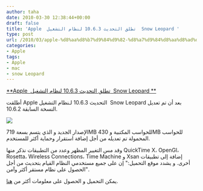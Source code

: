 ```yaml
---
author: taha
date: 2010-03-30 12:38:44+00:00
draft: false
title: 'Apple  تطلق التحديث 10.6.3 لنظام التشغيل  Snow Leopard '
type: post
url: /2010/03/apple-%d8%aa%d8%b7%d9%84%d9%82-%d8%a7%d9%84%d8%aa%d8%ad%d8%af%d9%8a%d8%ab-10-6-3-%d9%84%d9%86%d8%b8%d8%a7%d9%85-%d8%a7%d9%84%d8%aa%d8%b4%d8%ba%d9%8a%d9%84-snow-leopard/
categories:
- Apple
tags:
- Apple
- mac
- snow Leopard
---
```


[**Apple  تطلق التحديث 10.6.3 لنظام التشغيل  Snow Leopard **](http://www.it-scoop.com/2010/03/apple-%d8%aa%d8%b7%d9%84%d9%82-%d8%a7%d9%84%d8%aa%d8%ad%d8%af%d9%8a%d8%ab-10-6-3-%d9%84%d9%86%d8%b8%d8%a7%d9%85-%d8%a7%d9%84%d8%aa%d8%b4%d8%ba%d9%8a%d9%84-snow-leopard/)


أطلقت Apple التحديث 10.6.3 لـنظام التشغيل  Snow Leopard بعد أن تم تعديل النسخة السابقة 10.6.2.

[![](http://www.it-scoop.com/wp-content/uploads/2009/11/mac-os-x-snow-leopard-icon.jpg)
](http://www.it-scoop.com/2010/03/apple-%d8%aa%d8%b7%d9%84%d9%82-%d8%a7%d9%84%d8%aa%d8%ad%d8%af%d9%8a%d8%ab-10-6-3-%d9%84%d9%86%d8%b8%d8%a7%d9%85-%d8%a7%d9%84%d8%aa%d8%b4%d8%ba%d9%8a%d9%84-snow-leopard/)

الإصدار الجديد و الذي يتسم بسعة 719MB للحواسب المكتبية و 430MB للحواسب المحمولة تم تعديله من أجل إضافة استقرار وحماية أكثر للمستخدم.

وقد مس التغيير المظهر وعدد من التطبيقات نذكر منها  QuickTime X، OpenGl، Rosetta، Wireless Connections، Time Machine و Xsan إضافة إلى تطبيقات أخرى.
و يشدد موقع التحميل:" إن على جميع مستخدمي النظام القيام بتحديث من أجل الحصول على نظام مستقر أكثر وآمن".

يمكن التحميل و الحصول على معلومات أكثر من [هنا](http://support.apple.com/downloads/).
